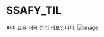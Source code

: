 # SSAFY_TIL
싸피 교육 내용 정리 레포입니다.
![image](https://github.com/SeokJuGo/SSAFY_TIL/assets/116260619/53bb40e2-483b-4b95-b4d6-cbab9592fa59)
